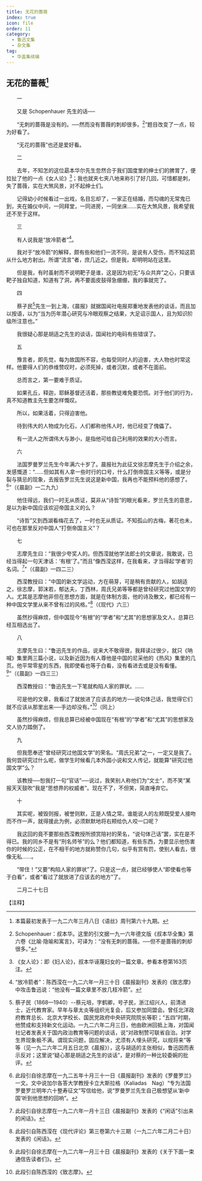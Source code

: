 ```yaml
---
title: 无花的蔷薇
index: true
icon: file
order: 11
category:
  - 鲁迅文集
  - 杂文集
tag:  
  - 华盖集续编
---
```


## 无花的蔷薇[^①]

　　一

　　又是 Schopenhauer 先生的话──

　　“无刺的蔷薇是没有的。──然而没有蔷薇的刺却很多。[^②]”题目改变了一点，较为好看了。

　　“无花的蔷薇”也还是爱好看。

　　二

　　去年，不知怎的这位勗本华尔先生忽然合于我们国度里的绅士们的脾胃了，便拉扯了他的一点《女人论》[^③]；我也就夹七夹八地来称引了好几回，可惜都是刺，失了蔷薇，实在大煞风景，对不起绅士们。

　　记得幼小时候看过一出戏，名目忘却了，一家正在结婚，而勾魂的无常鬼已到，夹在婚仪中间，一同拜堂，一同进房，一同坐床……实在大煞风景，我希望我还不至于这样。

　　三

　　有人说我是“放冷箭者”[^④]。

　　我对于“放冷箭”的解释，颇有些和他们一流不同，是说有人受伤，而不知这箭从什么地方射出。所谓“流言”者，庶几近之。但是我，却明明站在这里。

　　但是我，有时虽射而不说明靶子是谁，这是因为初无“与众共弃”之心，只要该靶子独自知道，知道有了洞，再不要面皮鼓得急绷绷，我的事就完了。

　　四

　　蔡孑民[^⑤]先生一到上海，《晨报》就据国闻社电报郑重地发表他的谈话，而且加以按语，以为“当为历年潜心研究与冷眼观察之结果，大足诏示国人，且为知识阶级所注意也。”

　　我很疑心那是胡适之先生的谈话，国闻社的电码有些错误了。

　　五

　　豫言者，即先觉，每为故国所不容，也每受同时人的迫害，大人物也时常这样。他要得人们的恭维赞叹时，必须死掉，或者沉默，或者不在面前。

　　总而言之，第一要难于质证。

　　如果孔丘，释迦，耶稣基督还活着，那些教徒难免要恐慌。对于他们的行为，真不知道教主先生要怎样慨叹。

　　所以，如果活着，只得迫害他。

　　待到伟大的人物成为化石，人们都称他伟人时，他已经变了傀儡了。

　　有一流人之所谓伟大与渺小，是指他可给自己利用的效果的大小而言。

　　六

　　法国罗曼罗兰先生今年满六十岁了。晨报社为此征文徐志摩先生于介绍之余，发感慨道：“……但如其有人拿一些时行的口号，什么打倒帝国主义等等，或是分裂与猜忌的现象，去报告罗兰先生说这是新中国，我再也不能预料他的感想了。[^⑥]”（《晨副》一二九九）

　　他住得远，我们一时无从质证，莫非从“诗哲”的眼光看来，罗兰先生的意思，是以为新中国应该欢迎帝国主义的么？

　　“诗哲”又到西湖看梅花去了，一时也无从质证。不知孤山的古梅，著花也未，可也在那里反对中国人“打倒帝国主义”？

　　七

　　志摩先生曰：“我很少夸奖人的。但西滢就他学法郎士的文章说，我敢说，已经当得起一句天津话：‘有根’了。”而且“像西滢这样，在我看来，才当得起‘学者’的名词。[^⑦]”（《晨副》一四二三）

　　西滢教授曰：“中国的新文学运动，方在萌芽，可是稍有贡献的人，如胡适之，徐志摩，郭沫若，郁达夫，丁西林，周氏兄弟等等都是曾经研究过他国文学的人。尤其是志摩他非但在思想方面，就是在体制方面，他的诗及散文，都已经有一种中国文学里从来不曾有过的风格。”[^⑧]（《现代》六三）

　　虽然抄得麻烦，但中国现今“有根”的“学者”和“尤其”的思想家及文人，总算已经互相选出了。

　　八

　　志摩先生曰：“鲁迅先生的作品，说来大不敬得很，我拜读过很少，就只《呐喊》集里两三篇小说，以及新近因为有人尊他是中国的尼采他的《热风》集里的几页。他平常零星的东西，我即使看也等于白看，没有看进去或是没有看懂。[^⑨]”（《晨副》一四三三）

　　西滢教授曰：“鲁迅先生一下笔就构陷人家的罪状。……

　　可是他的文章，我看过了就放进了应该去的地方──说句体己话，我觉得它们就不应该从那里出来──手边却没有。”[^⑩]（同上）

　　虽然抄得麻烦，但我总算已经被中国现在“有根”的“学者”和“尤其”的思想家及文人协力踏倒了。

　　九

　　但我愿奉还“曾经研究过他国文学”的荣名。“周氏兄弟”之一，一定又是我了。我何尝研究过什么呢，做学生时候看几本外国小说和文人传记，就能算“研究过他国文学”么？

　　该教授──恕我打一句“官话”──说过，我笑别人称他们为“文士”，而不笑“某报天天鼓吹”我是“思想界的权威者”。现在不了，不但笑，简直唾弃它。

　　十

　　其实呢，被毁则报，被誉则默，正是人情之常。谁能说人的左颊既受爱人接吻而不作一声，就得援此为例，必须默默地将右颊给仇人咬一口呢？

　　我这回的竟不要那些西滢教授所颁赏陪衬的荣名，“说句体己话”罢，实在是不得已。我的同乡不是有“刑名师爷”的么？他们都知道，有些东西，为要显示他伤害你的时候的公正，在不相干的地方就称赞你几句，似乎有赏有罚，使别人看去，很像无私……。

　　“带住！”又要“构陷人家的罪状”了。只是这一点，就已经够使人“即使看也等于白看”，或者“看过了就放进了应该去的地方”了。

　　二月二十七日

【注释】

[^①]:本篇最初发表于一九二六年三月八日《语丝》周刊第六十九期。

[^②]: Schopenhauer：叔本华。这里的引文据一九一六年德文版《叔本华全集》第六卷《比喻·隐喻和寓言》，可译为：“没有无刺的蔷薇。──但不是蔷薇的刺却很多。”

[^③]:《女人论》：即《妇人论》，叔本华诬蔑妇女的一篇文章。参看本卷第163页注[^⑧]。

[^④]:“放冷箭者”：陈西滢在一九二六年一月三十日《晨报副刊》发表的《致志摩》中攻击鲁迅说：“他没有一篇文章里不放几枝冷箭”。

[^⑤]:蔡孑民（1868—1940）--蔡元培，字鹤卿，号孑民，浙江绍兴人，前清进士，近代教育家。早年与章太炎等组织光复会，后又参加同盟会。曾任北洋政府教育总长、北京大学校长、国民党政府中央研究院院长等职；“五四”时期，他赞成和支持新文化运动。一九二六年二月三日，他由欧洲回抵上海，对国闻社记者发表关于国内政治教育等问题的谈话，说“对政制赞可联省自治。对学生界现象极不满。谓现实问题，固应解决，尤须有人埋头研究，以规将来”等等（见一九二六年二月五日北京《晨报》），这与胡适的主张相似，鲁迅因而表示反对；这里说“疑心那是胡适之先生的谈话”，是对蔡的一种比较委婉的批评。

[^⑥]:此段引自徐志摩在一九二五年十月三十一日《晨报副刊》发表的《罗曼罗兰》一文。文中说加尔各答大学教授卡立大斯拉格（Kaliadas　Nag）“专为法国罗曼罗兰明年六十整寿征文”写信给他，说“罗曼罗兰先生自己极想望从‘新中国’听到他思想的回响”。

[^⑦]:此段引自徐志摩在一九二六年一月十三日《晨报副刊》发表的《“闲话”引出来的闲话》。

[^⑧]:此段引自陈西滢在《现代评论》第三卷第六十三期（一九二六年二月二十日）发表的《闲话》。

[^⑨]:此段引自徐志摩在一九二六年一月三十日《晨报副刊》发表的《关于下面一束通信告读者们》。

[^⑩]:此段引自陈西滢的《致志摩》。
